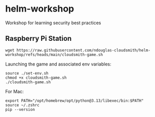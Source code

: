 # helm-workshop
Workshop for learning security best practices




## Raspberry Pi Station

```
wget https://raw.githubusercontent.com/ndouglas-cloudsmith/helm-workshop/refs/heads/main/cloudsmith-game.sh
```

Launching the game and associated env variables:
```
source ./set-env.sh
chmod +x cloudsmith-game.sh
./cloudsmith-game.sh
```

For Mac:
```
export PATH="/opt/homebrew/opt/python@3.13/libexec/bin:$PATH"
source ~/.zshrc
pip --version
```
